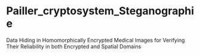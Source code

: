 # Pailler_cryptosystem_Steganographie
 Data Hiding in Homomorphically Encrypted Medical Images for Verifying Their Reliability in both Encrypted and Spatial Domains

